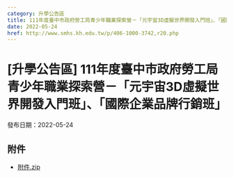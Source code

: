 ```yaml
---
category: 升學公告區
title: 111年度臺中市政府勞工局青少年職業探索營－「元宇宙3D虛擬世界開發入門班」、「國際企業品牌行銷班」
date: 2022-05-24
href: http://www.smhs.kh.edu.tw/p/406-1000-3742,r20.php
---
```


# [升學公告區] 111年度臺中市政府勞工局青少年職業探索營－「元宇宙3D虛擬世界開發入門班」、「國際企業品牌行銷班」

發布日期：2022-05-24



## 附件

- [附件.zip](https://www.smhs.kh.edu.tw/app/index.php?Action=downloadfile&file=WVhSMFlXTm9MelUyTDNCMFlWOHpOVEE1WHpRNE56VXpPVGxmTlRBeU9EY3VlbWx3&fname=DGGGROTSYWQO41XX50LKSWHGRK30OOLKDGUWTSKK4125MLVWKPROVTPOUSSSPKPO)
